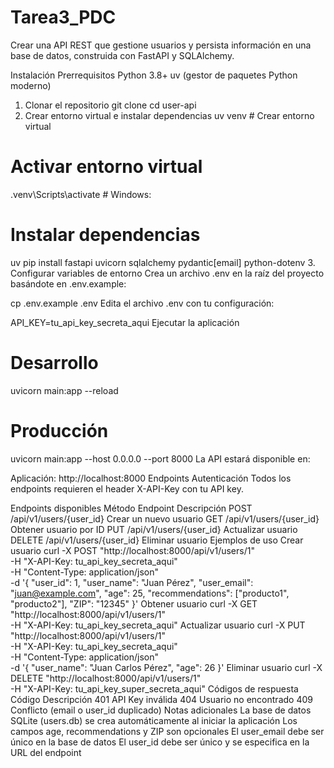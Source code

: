 # Tarea3_PDC
Crear una API REST que gestione usuarios y persista información en una base de datos, construida con FastAPI y SQLAlchemy.

Instalación
Prerrequisitos
Python 3.8+
uv (gestor de paquetes Python moderno)
1. Clonar el repositorio
git clone <tu-repo>
cd user-api
2. Crear entorno virtual e instalar dependencias
uv venv # Crear entorno virtual

# Activar entorno virtual
.venv\Scripts\activate # Windows:

# Instalar dependencias
uv pip install fastapi uvicorn sqlalchemy pydantic[email] python-dotenv
3. Configurar variables de entorno
Crea un archivo .env en la raíz del proyecto basándote en .env.example:

cp .env.example .env
Edita el archivo .env con tu configuración:

API_KEY=tu_api_key_secreta_aqui
Ejecutar la aplicación
# Desarrollo
uvicorn main:app --reload

# Producción
uvicorn main:app --host 0.0.0.0 --port 8000
La API estará disponible en:

Aplicación: http://localhost:8000
Endpoints
Autenticación
Todos los endpoints requieren el header X-API-Key con tu API key.

Endpoints disponibles
Método	Endpoint	Descripción
POST	/api/v1/users/{user_id}	Crear un nuevo usuario
GET	/api/v1/users/{user_id}	Obtener usuario por ID
PUT	/api/v1/users/{user_id}	Actualizar usuario
DELETE	/api/v1/users/{user_id}	Eliminar usuario
Ejemplos de uso
Crear usuario
curl -X POST "http://localhost:8000/api/v1/users/1" \
  -H "X-API-Key: tu_api_key_secreta_aqui" \
  -H "Content-Type: application/json" \
  -d '{
    "user_id": 1,
    "user_name": "Juan Pérez",
    "user_email": "juan@example.com",
    "age": 25,
    "recommendations": ["producto1", "producto2"],
    "ZIP": "12345"
  }'
Obtener usuario
curl -X GET "http://localhost:8000/api/v1/users/1" \
  -H "X-API-Key: tu_api_key_secreta_aqui"
Actualizar usuario
curl -X PUT "http://localhost:8000/api/v1/users/1" \
  -H "X-API-Key: tu_api_key_secreta_aqui" \
  -H "Content-Type: application/json" \
  -d '{
    "user_name": "Juan Carlos Pérez",
    "age": 26
  }'
Eliminar usuario
curl -X DELETE "http://localhost:8000/api/v1/users/1" \
  -H "X-API-Key: tu_api_key_super_secreta_aqui"
Códigos de respuesta
Código	Descripción
401	API Key inválida
404	Usuario no encontrado
409	Conflicto (email o user_id duplicado)
Notas adicionales
La base de datos SQLite (users.db) se crea automáticamente al iniciar la aplicación
Los campos age, recommendations y ZIP son opcionales
El user_email debe ser único en la base de datos
El user_id debe ser único y se especifica en la URL del endpoint

